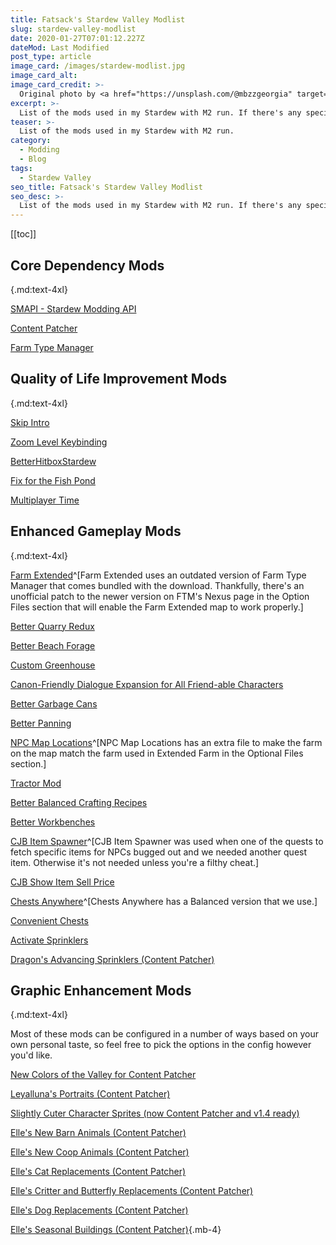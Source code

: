 ```yaml
---
title: Fatsack's Stardew Valley Modlist
slug: stardew-valley-modlist
date: 2020-01-27T07:01:12.227Z
dateMod: Last Modified
post_type: article
image_card: /images/stardew-modlist.jpg
image_card_alt:
image_card_credit: >-
  Original photo by <a href="https://unsplash.com/@mbzzgeorgia" target="_blank">Michael Bourgault</a> on Unsplash
excerpt: >-
  List of the mods used in my Stardew with M2 run. If there's any special config, or workaround for compatibility I'll mention it as well. As of writing my Stardew Valley is version 1.4.5 for the Steam PC edition so, depending on when you're reading this, some or even all of these may be broken, outdated, or made obsolete. Be sure to check the latest updates, read the update notes, and poke around in the mod comment sections to get a feel if these mods still work. For multiplayer, both M2 and I have these mods installed.
teaser: >-
  List of the mods used in my Stardew with M2 run.
category:
  - Modding
  - Blog
tags:
  - Stardew Valley
seo_title: Fatsack's Stardew Valley Modlist
seo_desc: >-
  List of the mods used in my Stardew with M2 run. If there's any special config, or workaround for compatibility I'll mention it as well. As of writing my Stardew Valley is version 1.4.3 for the Steam PC edition so, depending on when you're reading this, some or even all of these may be broken, outdated, or made obsolete. Be sure to check the latest updates, read the update notes, and poke around in the mod comment sections to get a feel if these mods still work. For multiplayer, both M2 and I have these mods installed.
---
```

[[toc]]

## Core Dependency Mods
{.md:text-4xl}

[SMAPI - Stardew Modding API](https://www.nexusmods.com/stardewvalley/mods/2400)

[Content Patcher](https://www.nexusmods.com/stardewvalley/mods/1915)

[Farm Type Manager](https://www.nexusmods.com/stardewvalley/mods/3231)

## Quality of Life Improvement Mods
{.md:text-4xl}

[Skip Intro](https://www.nexusmods.com/stardewvalley/mods/533)

[Zoom Level Keybinding](https://www.nexusmods.com/stardewvalley/mods/1621)

[BetterHitboxStardew](https://www.nexusmods.com/stardewvalley/mods/4973)

[Fix for the Fish Pond](https://www.nexusmods.com/stardewvalley/mods/5225)

[Multiplayer Time](https://www.nexusmods.com/stardewvalley/mods/2543)

## Enhanced Gameplay Mods
{.md:text-4xl}

[Farm Extended](https://www.nexusmods.com/stardewvalley/mods/3496)^[Farm Extended uses an outdated version of Farm Type Manager that comes bundled with the download. Thankfully, there's an unofficial patch to the newer version on FTM's Nexus page in the Option Files section that will enable the Farm Extended map to work properly.]


[Better Quarry Redux](https://www.nexusmods.com/stardewvalley/mods/5170)

[Better Beach Forage](https://www.nexusmods.com/stardewvalley/mods/5192)

[Custom Greenhouse](https://www.nexusmods.com/stardewvalley/mods/3464)

[Canon-Friendly Dialogue Expansion for All Friend-able Characters](https://www.nexusmods.com/stardewvalley/mods/2544)

[Better Garbage Cans](https://www.nexusmods.com/stardewvalley/mods/4171)

[Better Panning](https://www.nexusmods.com/stardewvalley/mods/4161)

[NPC Map Locations](https://www.nexusmods.com/stardewvalley/mods/239)^[NPC Map Locations has an extra file to make the farm on the map match the farm used in Extended Farm in the Optional Files section.]

[Tractor Mod](https://www.nexusmods.com/stardewvalley/mods/1401)

[Better Balanced Crafting Recipes](https://www.nexusmods.com/stardewvalley/mods/4777)

[Better Workbenches](https://www.nexusmods.com/stardewvalley/mods/4830)

[CJB Item Spawner](https://www.nexusmods.com/stardewvalley/mods/93)^[CJB Item Spawner was used when one of the quests to fetch specific items for NPCs bugged out and we needed another quest item. Otherwise it's not needed unless you're a filthy cheat.]

[CJB Show Item Sell Price](https://www.nexusmods.com/stardewvalley/mods/5)

[Chests Anywhere](https://www.nexusmods.com/stardewvalley/mods/518)^[Chests Anywhere has a Balanced version that we use.]

[Convenient Chests](https://www.nexusmods.com/stardewvalley/mods/2196)

[Activate Sprinklers](https://www.nexusmods.com/stardewvalley/mods/2088)

[Dragon's Advancing Sprinklers (Content Patcher)](https://www.nexusmods.com/stardewvalley/mods/4356)

## Graphic Enhancement Mods
{.md:text-4xl}

Most of these mods can be configured in a number of ways based on your own personal taste, so feel free to pick the options in the config however you'd like.

[New Colors of the Valley for Content Patcher](https://www.nexusmods.com/stardewvalley/mods/4991)

[Leyalluna's Portraits (Content Patcher)](https://www.nexusmods.com/stardewvalley/mods/2181)

[Slightly Cuter Character Sprites (now Content Patcher and v1.4 ready)](https://www.nexusmods.com/stardewvalley/mods/1437)

[Elle's New Barn Animals (Content Patcher)](https://www.nexusmods.com/stardewvalley/mods/3167)

[Elle's New Coop Animals (Content Patcher)](https://www.nexusmods.com/stardewvalley/mods/3168)

[Elle's Cat Replacements (Content Patcher)](https://www.nexusmods.com/stardewvalley/mods/3872)

[Elle's Critter and Butterfly Replacements (Content Patcher)](https://www.nexusmods.com/stardewvalley/mods/1965)

[Elle's Dog Replacements (Content Patcher)](https://www.nexusmods.com/stardewvalley/mods/3871)

[Elle's Seasonal Buildings (Content Patcher)](https://www.nexusmods.com/stardewvalley/mods/1993){.mb-4}
